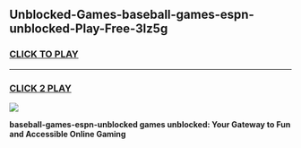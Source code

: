 
## Unblocked-Games-baseball-games-espn-unblocked-Play-Free-3lz5g
<h3>
<a href="https://premium76.site?title=baseball-games-espn-unblocked&ref=23A">CLICK TO PLAY</a></h3>
<hr>

<h3>
<a href="https://premium76.site?title=baseball-games-espn-unblocked&ref=23A">CLICK 2 PLAY</a>
  
</h3>

<a href="https://premium76.site?title=baseball-games-espn-unblocked&ref=23A"><img src="https://clearcache.store/games.png"></a>


**baseball-games-espn-unblocked games unblocked: Your Gateway to Fun and Accessible Online Gaming**

